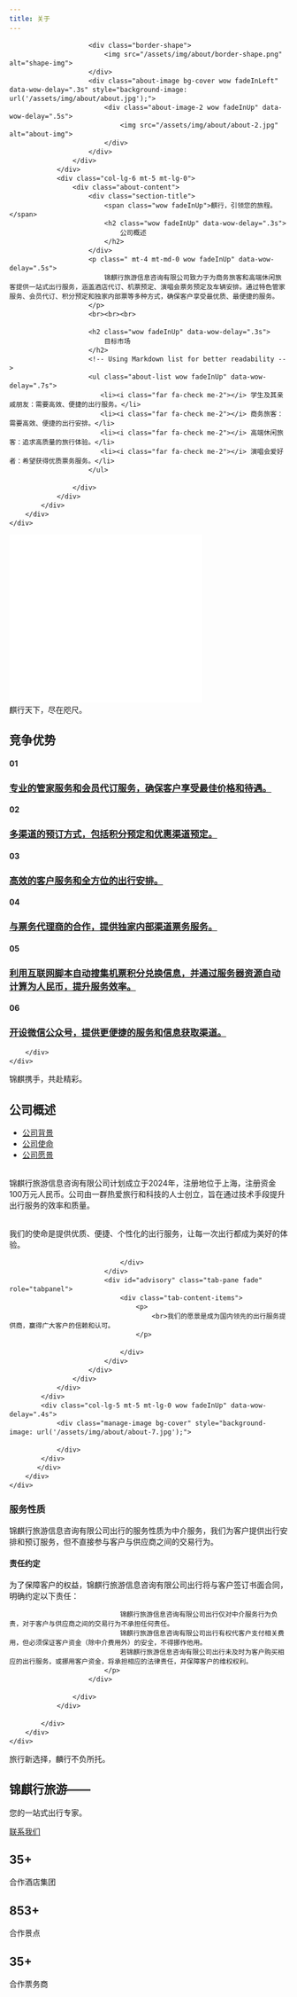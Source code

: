 ```yaml
---
title: 关于
---
```


<!--<< About Section Start >>-->
<section class="about-section fix section-padding">
    <div class="container">
        <div class="about-wrapper">
            <div class="row">
                <div class="col-lg-6">
                    <div class="about-image-items">

                        <div class="border-shape">
                            <img src="/assets/img/about/border-shape.png" alt="shape-img">
                        </div>
                        <div class="about-image bg-cover wow fadeInLeft" data-wow-delay=".3s" style="background-image: url('/assets/img/about/about.jpg');">
                            <div class="about-image-2 wow fadeInUp" data-wow-delay=".5s">
                                <img src="/assets/img/about/about-2.jpg" alt="about-img">
                            </div>
                        </div>
                    </div>
                </div>
                <div class="col-lg-6 mt-5 mt-lg-0">
                    <div class="about-content">
                        <div class="section-title">
                            <span class="wow fadeInUp">麒行，引领您的旅程。</span>
                            <h2 class="wow fadeInUp" data-wow-delay=".3s">
                                公司概述
                            </h2>
                        </div>
                        <p class=" mt-4 mt-md-0 wow fadeInUp" data-wow-delay=".5s">
                            锦麒行旅游信息咨询有限公司致力于为商务旅客和高端休闲旅客提供一站式出行服务，涵盖酒店代订、机票预定、演唱会票务预定及车辆安排。通过特色管家服务、会员代订、积分预定和独家内部票等多种方式，确保客户享受最优质、最便捷的服务。
                        </p>
                        <br><br><br>

                        <h2 class="wow fadeInUp" data-wow-delay=".3s">
                            目标市场
                        </h2>
                        <!-- Using Markdown list for better readability -->
                        <ul class="about-list wow fadeInUp" data-wow-delay=".7s">
                           <li><i class="far fa-check me-2"></i> 学生及其亲戚朋友：需要高效、便捷的出行服务。</li>
                           <li><i class="far fa-check me-2"></i> 商务旅客：需要高效、便捷的出行安排。</li>
                           <li><i class="far fa-check me-2"></i> 高端休闲旅客：追求高质量的旅行体验。</li>
                           <li><i class="far fa-check me-2"></i> 演唱会爱好者：希望获得优质票务服务。</li>
                        </ul>

                    </div>
                </div>
            </div>
        </div>
    </div>
</section>

<!--<< Service Section Start >>-->
<section class="service-section fix section-padding section-bg">
    <div class="shape-image">
        <img src="/assets/img/service/shape.png" alt="shape-img">
    </div>
    <div class="container">
        <div class="title-section-area">
            <div class="section-title">
                <span class="wow fadeInUp">麒行天下，尽在咫尺。</span>
                <h2 class="wow fadeInUp" data-wow-delay=".3s">
                    竞争优势
                </h2>
            </div>
        </div>
    </div>
    <div class="service-wrapper">
        <div class="service-carousel-active"> <!-- Needs Slick JS -->
            <div class="service-card-items">
                <div class="service-content">
                    <div class="icon">
                        <i class="flaticon-blueprint"></i>
                    </div>
                    <div class="content">
                        <h4>01</h4>
                        <h3>
                           <!-- Assuming service-details.html doesn't exist yet -->
                           <a href="#">专业的管家服务和会员代订服务，确保客户享受最佳价格和待遇。</a>
                        </h3>
                    </div>
                </div>
                <div class="service-image bg-cover" style="background-image: url('/assets/img/service/01.jpg');">
                    <a href="#" class="arrow-icon"> <!-- Link destination? -->
                        <i class="far fa-arrow-right"></i>
                    </a>
                </div>
            </div>
            <div class="service-card-items">
                <div class="service-content">
                    <div class="icon">
                        <i class="flaticon-service"></i>
                    </div>
                    <div class="content">
                        <h4>02</h4>
                        <h3>
                            <a href="#">多渠道的预订方式，包括积分预定和优惠渠道预定。</a>
                        </h3>
                    </div>
                </div>
                <div class="service-image bg-cover" style="background-image: url('/assets/img/service/02.jpg');">
                    <a href="#" class="arrow-icon"> <!-- Link destination? -->
                        <i class="far fa-arrow-right"></i>
                    </a>
                </div>
            </div>
            <div class="service-card-items">
                <div class="service-content">
                    <div class="icon">
                        <i class="flaticon-cloud-storage"></i>
                    </div>
                    <div class="content">
                        <h4>03</h4>
                        <h3>
                            <a href="#">高效的客户服务和全方位的出行安排。</a>
                        </h3>
                    </div>
                </div>
                <div class="service-image bg-cover" style="background-image: url('/assets/img/service/03.jpg');">
                    <a href="#" class="arrow-icon"> <!-- Link destination? -->
                        <i class="far fa-arrow-right"></i>
                    </a>
                </div>
            </div>
            <div class="service-card-items">
                <div class="service-content">
                    <div class="icon">
                        <i class="flaticon-blueprint"></i>
                    </div>
                    <div class="content">
                        <h4>04</h4>
                        <h3>
                            <a href="#">与票务代理商的合作，提供独家内部渠道票务服务。</a>
                        </h3>
                    </div>
                </div>
                <div class="service-image bg-cover" style="background-image: url('/assets/img/service/01.jpg');">
                    <a href="#" class="arrow-icon"> <!-- Link destination? -->
                        <i class="far fa-arrow-right"></i>
                    </a>
                </div>
            </div>
            <div class="service-card-items">
                <div class="service-content">
                    <div class="icon">
                        <i class="flaticon-service"></i>
                    </div>
                    <div class="content">
                        <h4>05</h4>
                        <h3>
                            <a href="#">利用互联网脚本自动搜集机票积分兑换信息，并通过服务器资源自动计算为人民币，提升服务效率。</a>
                        </h3>
                    </div>
                </div>
                <div class="service-image bg-cover" style="background-image: url('/assets/img/service/02.jpg');">
                    <a href="#" class="arrow-icon"> <!-- Link destination? -->
                        <i class="far fa-arrow-right"></i>
                    </a>
                </div>
            </div>
            <div class="service-card-items">
                <div class="service-content">
                    <div class="icon">
                        <i class="flaticon-service"></i>
                    </div>
                    <div class="content">
                        <h4>06</h4>
                        <h3>
                            <a href="#">开设微信公众号，提供更便捷的服务和信息获取渠道。</a>
                        </h3>
                    </div>
                </div>
                <div class="service-image bg-cover" style="background-image: url('/assets/img/service/02.jpg');">
                    <a href="#" class="arrow-icon"> <!-- Link destination? -->
                        <i class="far fa-arrow-right"></i>
                    </a>
                </div>
            </div>

        </div>
    </div>
</section>

<!--<< Manage It Section Start >>-->
<section class="manage-it-section fix section-padding">
    <div class="container">
        <div class="manage-it-wrapper">
           <div class="row justify-content-between">
            <div class="col-lg-6">
                <div class="manage-it-content">
                    <div class="section-title">
                        <span class="wow fadeInUp">锦麒携手，共赴精彩。</span>
                        <h2 class="wow fadeInUp" data-wow-delay=".3s">
                            公司概述
                        </h2>
                    </div>
                    <div class="single-tab-items mt-4 mt-md-0">
                        <ul class="nav mb-4" role="tablist">
                            <li class="nav-item wow fadeInUp" data-wow-delay=".3s" role="presentation">
                                <a href="#approach" data-bs-toggle="tab" class="nav-link active" aria-selected="true" role="tab">
                                    公司背景
                                </a>
                            </li>
                            <li class="nav-item wow fadeInUp" data-wow-delay=".5s" role="presentation">
                                <a href="#project" data-bs-toggle="tab" class="nav-link" aria-selected="false" role="tab" tabindex="-1">
                                    公司使命
                                </a>
                            </li>
                            <li class="nav-item wow fadeInUp" data-wow-delay=".7s" role="presentation">
                                <a href="#advisory" data-bs-toggle="tab" class="nav-link" aria-selected="false" role="tab" tabindex="-1">
                                    公司愿景
                                </a>
                            </li>
                        </ul>
                        <div class="tab-content">
                            <div id="approach" class="tab-pane fade show active" role="tabpanel">
                                <div class="tab-content-items">
                                    <p><br>锦麒行旅游信息咨询有限公司计划成立于2024年，注册地位于上海，注册资金100万元人民币。公司由一群热爱旅行和科技的人士创立，旨在通过技术手段提升出行服务的效率和质量。
                                    </p>
                                </div>
                            </div>
                            <div id="project" class="tab-pane fade" role="tabpanel">
                                <div class="tab-content-items">
                                    <p>
                                        <br>我们的使命是提供优质、便捷、个性化的出行服务，让每一次出行都成为美好的体验。
                                    </p>

                                </div>
                            </div>
                            <div id="advisory" class="tab-pane fade" role="tabpanel">
                                <div class="tab-content-items">
                                    <p>
                                        <br>我们的愿景是成为国内领先的出行服务提供商，赢得广大客户的信赖和认可。
                                    </p>

                                </div>
                            </div>
                        </div>
                    </div>
                </div>
            </div>
            <div class="col-lg-5 mt-5 mt-lg-0 wow fadeInUp" data-wow-delay=".4s">
                <div class="manage-image bg-cover" style="background-image: url('/assets/img/about/about-7.jpg');">

                </div>
            </div>
           </div>
        </div>
    </div>
</section>


<section class="service-details fix section-padding">
    <div class="container">
        <div class="service-details-wrapper">
            <div class="row g-5">
                <div class="col-12 col-lg-8">
                    <div class="service-details-items">
                        <div class="details-content">
                            <h3>服务性质</h3>
                            <p>
                                锦麒行旅游信息咨询有限公司出行的服务性质为中介服务，我们为客户提供出行安排和预订服务，但不直接参与客户与供应商之间的交易行为。
                            </p>
                            <h4>责任约定 </h4>
                            <p>
                                为了保障客户的权益，锦麒行旅游信息咨询有限公司出行将与客户签订书面合同，明确约定以下责任：

                                锦麒行旅游信息咨询有限公司出行仅对中介服务行为负责，对于客户与供应商之间的交易行为不承担任何责任。
                                锦麒行旅游信息咨询有限公司出行有权代客户支付相关费用，但必须保证客户资金（除中介费用外）的安全，不得挪作他用。
                                若锦麒行旅游信息咨询有限公司出行未及时为客户购买相应的出行服务，或挪用客户资金，将承担相应的法律责任，并保障客户的维权权利。
                            </p>
                        </div>

                    </div>
                </div>

            </div>
        </div>
    </div>
</section>

<!--<< Service Counter Section Start >>-->
<section class="service-counter-section fix">
    <div class="container">
        <div class="service-counter-wrapper">
            <div class="row">
                <div class="col-lg-5">
                    <div class="service-counter-content">
                        <div class="section-title">
                            <span class="text-white wow fadeInUp">旅行新选择，麟行不负所托。</span>
                            <h2 class="text-white wow fadeInUp" data-wow-delay=".3s">
                                锦麒行旅游——
                            </h2>
                        </div>
                        <p class="mt-4 mt-md-0 text-white wow fadeInUp" data-wow-delay=".5s">
                            您的一站式出行专家。
                        </p>
                        <a href="/contact" class="theme-btn bg-white mt-4 wow fadeInUp" data-wow-delay=".7s">
                            <span>
                                联系我们
                                <i class="fas fa-chevron-right"></i>
                            </span>
                        </a>
                    </div>
                </div>
                <div class="col-lg-7 mt-5 mt-lg-0">
                    <div class="row g-4">
                        <div class="col-lg-4 wow fadeInUp" data-wow-delay=".3s">
                            <div class="service-counter-items">
                                <div class="icon">
                                    <i class="flaticon-earth-globe"></i>
                                </div>
                                <div class="content">
                                    <h2>
                                        <span class="count">35</span>+</h2> <!-- Needs CounterUp JS -->
                                    <p>
                                        合作酒店集团
                                    </p>
                                </div>
                            </div>
                        </div>
                        <div class="col-lg-4 wow fadeInUp" data-wow-delay=".5s">
                        <div class="service-counter-items active">
                            <div class="icon">
                                <i class="flaticon-document-management"></i>
                            </div>
                            <div class="content">
                                <h2>
                                    <span class="count">853</span>+</h2> <!-- Needs CounterUp JS -->
                                <p>
                                    合作景点
                                </p>
                            </div>
                        </div>
                        </div>
                        <div class="col-lg-4 wow fadeInUp" data-wow-delay=".7s">
                            <div class="service-counter-items">
                                <div class="icon">
                                    <i class="flaticon-financial-profit"></i>
                                </div>
                                <div class="content">
                                    <h2>
                                        <span class="count">35</span>+</h2> <!-- Needs CounterUp JS -->
                                    <p>
                                        合作票务商
                                    </p>
                                </div>
                            </div>
                        </div>
                    </div>
                </div>
            </div>
        </div>
    </div>
</section>

<!-- Commented out sections removed for brevity -->